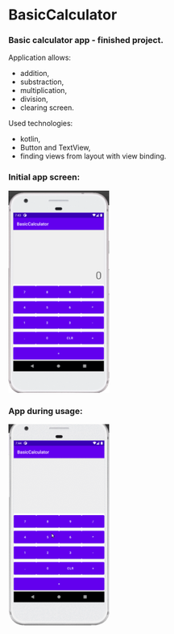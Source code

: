 # BasicCalculator
<h3>Basic calculator app - finished project.</h3>

Application allows:
- addition,
- substraction,
- multiplication,
- division,
- clearing screen.

Used technologies:
- kotlin,
- Button and TextView,
- finding views from layout with view binding.

<h3>Initial app screen:</h3>
<img src="BasicCalculatorStartScreen.png" width="200" height="400">

<h3>App during usage:</h3>
<img src="BasicCalculatorOneCalculation.gif" width="200" height="400">
